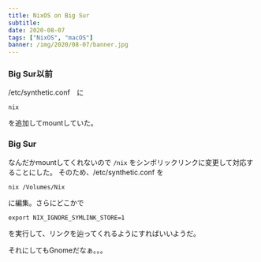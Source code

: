 ```yaml
---
title: NixOS on Big Sur
subtitle:
date: 2020-08-07
tags: ["NixOS", "macOS"]
banner: /img/2020/08-07/banner.jpg
---
```

### Big Sur以前

/etc/synthetic.conf　に

```
nix
```

を追加してmountしていた。

### Big Sur

なんだかmountしてくれないので `/nix` をシンボリックリンクに変更して対応することにした。
そのため、/etc/synthetic.conf を

```
nix	/Volumes/Nix
```
に編集。さらにどこかで

```
export NIX_IGNORE_SYMLINK_STORE=1
```

を実行して、リンクを辿ってくれるようにすればいいようだ。

それにしてもGnomeだなぁ。。。
